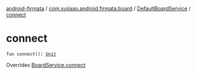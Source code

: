 [android-firmata](../../index.md) / [com.xujiaao.android.firmata.board](../index.md) / [DefaultBoardService](index.md) / [connect](./connect.md)

# connect

`fun connect(): `[`Unit`](https://kotlinlang.org/api/latest/jvm/stdlib/kotlin/-unit/index.html)

Overrides [BoardService.connect](../-board-service/connect.md)


